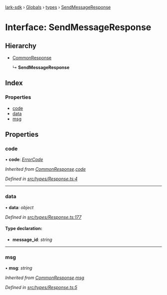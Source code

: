 [lark-sdk](../README.md) › [Globals](../globals.md) › [types](../modules/types.md) › [SendMessageResponse](types.sendmessageresponse.md)

# Interface: SendMessageResponse

## Hierarchy

* [CommonResponse](types.commonresponse.md)

  ↳ **SendMessageResponse**

## Index

### Properties

* [code](types.sendmessageresponse.md#code)
* [data](types.sendmessageresponse.md#data)
* [msg](types.sendmessageresponse.md#msg)

## Properties

###  code

• **code**: *[ErrorCode](../modules/types.md#errorcode)*

*Inherited from [CommonResponse](types.commonresponse.md).[code](types.commonresponse.md#code)*

*Defined in [src/types/Response.ts:4](https://github.com/TbhT/lark-sdk/blob/5ecb791/src/types/Response.ts#L4)*

___

###  data

• **data**: *object*

*Defined in [src/types/Response.ts:177](https://github.com/TbhT/lark-sdk/blob/5ecb791/src/types/Response.ts#L177)*

#### Type declaration:

* **message_id**: *string*

___

###  msg

• **msg**: *string*

*Inherited from [CommonResponse](types.commonresponse.md).[msg](types.commonresponse.md#msg)*

*Defined in [src/types/Response.ts:5](https://github.com/TbhT/lark-sdk/blob/5ecb791/src/types/Response.ts#L5)*
